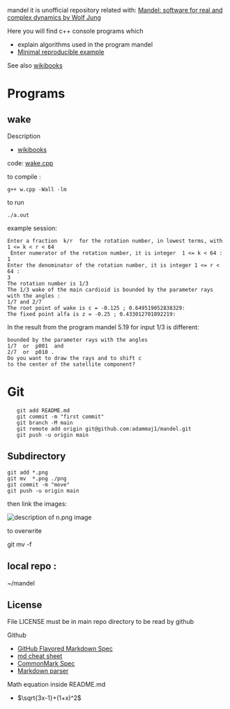 mandel it is unofficial repository related with: [Mandel: software for real and complex dynamics by Wolf Jung](https://mndynamics.com/indexp.html)

Here you will find c++ console programs which
* explain algorithms used in the program mandel
* [Minimal reproducible example](https://en.wikipedia.org/wiki/Minimal_reproducible_example)

See also [wikibooks](https://en.wikibooks.org/wiki/Fractals/mandel)

# Programs

## wake

Description
* [wikibooks](https://en.wikibooks.org/wiki/Fractals/mandel#Wake)

code: [wake.cpp](./src/wake/wake.cpp)




to compile :

```g++ w.cpp -Wall -lm```

to run

```./a.out```


example session: 

```Determine the wake of a limb at the main cardioid of Mandelbrot set. 
Enter a fraction  k/r  for the rotation number, in lowest terms, with  1 <= k < r < 64 
 Enter numerator of the rotation number, it is integer  1 <= k < 64 :  
1
Enter the denominator of the rotation number, it is integer 1 <= r < 64 :  
3
The rotation number is 1/3
The 1/3 wake of the main cardioid is bounded by the parameter rays with the angles :
1/7 and 2/7
The root point of wake is c = -0.125 ; 0.649519052838329:
The fixed point alfa is z = -0.25 ; 0.433012701892219:
```

In the result from the program mandel 5.19 for input 1/3 is different: 

```The 1/3-wake of the main cardioid is
bounded by the parameter rays with the angles
1/7  or  p001  and
2/7  or  p010 .
Do you want to draw the rays and to shift c
to the center of the satellite component?
```



# Git


```
   git add README.md
   git commit -m "first commit"
   git branch -M main
   git remote add origin git@github.com:adammaj1/mandel.git
   git push -u origin main
```



Subdirectory
---------------

```mkdir images
git add *.png
git mv  *.png ./png
git commit -m "move"
git push -u origin main
```

then link the images:


   ![](./png/n.png "description of n.png image")


to overwrite


   git mv -f


local repo : 
--------------

~/mandel


License
------------------
File LICENSE must be in main repo directory to be read by github


Github
* [GitHub Flavored Markdown Spec](https://github.github.com/gfm/)
* [md cheat sheet](http://mdcheatsheet.com/)
* [CommonMark Spec](https://spec.commonmark.org)
* [Markdown parser ](https://markdown-it.github.io/)


Math equation inside README.md
* $\sqrt{3x-1}+(1+x)^2$



